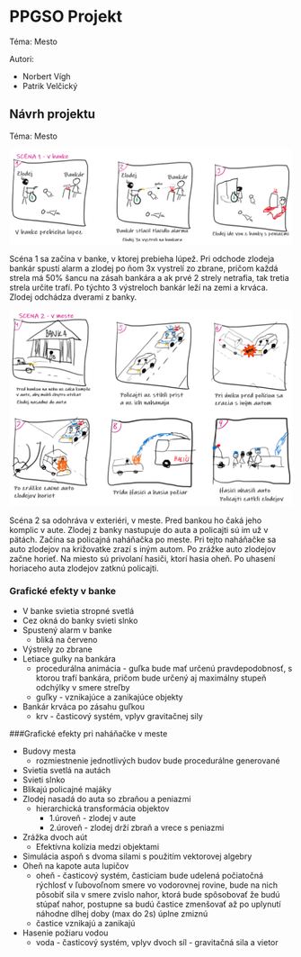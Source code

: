 # PPGSO Projekt
Téma: Mesto

Autori:
- Norbert Vígh
- Patrik Velčický

## Návrh projektu
Téma: Mesto


![Scena 1 - v banke](doc/navrh-scena-1.png)

Scéna 1 sa začína v banke, v ktorej prebieha lúpež. Pri odchode zlodeja bankár spustí alarm a zlodej po ňom 3x vystrelí zo zbrane, pričom každá strela má 50% šancu na zásah bankára a ak prvé 2 strely netrafia, tak tretia strela určite trafí. Po týchto 3 výstreloch bankár leží na zemi a krváca. Zlodej odchádza dverami z banky.


![Scena 2 - v meste](doc/navrh-scena-2.png)

Scéna 2 sa odohráva v exteriéri, v meste. Pred bankou ho čaká jeho komplic v aute. Zlodej z banky nastupuje do auta a policajti sú im už v pätách. Začína sa policajná naháňačka po meste. Pri tejto naháňačke sa auto zlodejov na križovatke zrazí s iným autom. Po zrážke auto zlodejov začne horieť. Na miesto sú privolaní hasiči, ktorí hasia oheň. Po uhasení horiaceho auta zlodejov zatknú policajti.


### Grafické efekty v banke
- V banke svietia stropné svetlá
- Cez okná do banky svieti slnko
- Spustený alarm v banke
  - bliká na červeno
- Výstrely zo zbrane
- Letiace gulky na bankára
  - procedurálna animácia - guľka bude mať určenú pravdepodobnosť, s ktorou trafí bankára, pričom bude určený aj maximálny stupeň odchýlky v smere streľby
  - guľky - vznikajúce a zanikajúce objekty
- Bankár krváca po zásahu guľkou
  - krv - časticový systém, vplyv gravitačnej sily

###Grafické efekty pri naháňačke v meste
- Budovy mesta
  - rozmiestnenie jednotlivých budov bude procedurálne generované
- Svietia svetlá na autách
- Svieti slnko
- Blikajú policajné majáky
- Zlodej nasadá do auta so zbraňou a peniazmi
  - hierarchická transformácia objektov
    - 1.úroveň - zlodej v aute
    - 2.úroveň - zlodej drží zbraň a vrece s peniazmi
- Zrážka dvoch aút 
  - Efektívna kolízia medzi objektami
- Simulácia aspoň s dvoma silami s použitím vektorovej algebry
- Oheň na kapote auta lupičov
  - oheň - časticový systém, časticiam bude udelená počiatočná rýchlosť v ľubovoľnom smere vo vodorovnej rovine, bude na nich pôsobiť sila v smere zvislo nahor, ktorá bude spôsobovať že budú stúpať nahor, postupne sa budú častice zmenšovať až po uplynutí náhodne dlhej doby (max do 2s) úplne zmiznú
  - častice vznikajú a zanikajú
- Hasenie požiaru vodou 
  - voda - časticový systém, vplyv dvoch síl - gravitačná sila a vietor
